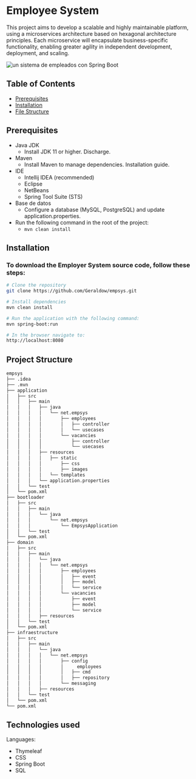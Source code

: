 # Employee System

This project aims to develop a scalable and highly maintainable platform, using a microservices architecture based on hexagonal architecture principles. 
Each microservice will encapsulate business-specific functionality, enabling greater agility in independent development, deployment, and scaling.

![un sistema de empleados con Spring Boot](https://github.com/user-attachments/assets/8ae6bdb7-161d-4688-95ef-e8ffede25f0a)

## Table of Contents
- [Prerequisites](#prerequisites)
- [Installation](#installation)
- [File Structure](#file-structure)


## Prerequisites
- Java JDK
  - Install JDK 11 or higher. Discharge.
- Maven
  - Install Maven to manage dependencies. Installation guide.
- IDE
  -  Intellij IDEA (recommended)
  -  Eclipse
  -  NetBeans
  -  Spring Tool Suite (STS) 
- Base de datos
  - Configure a database (MySQL, PostgreSQL) and update application.properties.
- Run the following command in the root of the project:
  - `mvn clean install`

## Installation
### To download the Employer System source code, follow these steps:
```sh
# Clone the repository
git clone https://github.com/Geraldow/empsys.git

# Install dependencies
mvn clean install

# Run the application with the following command:
mvn spring-boot:run

# In the browser navigate to:
http://localhost:8080
```

## Project Structure
```sh
empsys
├── .idea
├── .mvn
├── application
│   ├── src
│   │   ├── main
│   │   │   ├── java
│   │   │   │   └── net.empsys
│   │   │   │       ├── employees
│   │   │   │       │   ├── controller	
│   │   │   │       │   └── usecases
│   │   │   │       └── vacancies
│   │   │   │           ├── controller	
│   │   │   │           └── usecases
│   │   │   ├── resources
│   │   │   │   ├── static
│   │   │   │       ├── css
│   │   │   │       ├── images
│   │   │   │   └── templates
│   │   │   └── application.properties
│   │   └── test
│   └── pom.xml
├── bootloader
│   ├── src
│   │   ├── main
│   │   │   └── java
│   │   │       └── net.empsys
│   │   │           └── EmpsysApplication
│   │   └── test
│   └── pom.xml
├── domain
│   ├── src
│   │   ├── main
│   │   │   └── java
│   │   │   │   └── net.empsys
│   │   │   │       ├── employees
│   │   │   │       │   ├── event
│   │   │   │       │   ├── model
│   │   │   │       │   └── service
│   │   │   │       └── vacancies
│   │   │   │           ├── event
│   │   │   │           ├── model
│   │   │   │           └── service
│   │   │   ├── resources
│   │   └── test
│   └── pom.xml
├── infraestructure
│   ├── src
│   │   ├── main
│   │   │   └── java
│   │   │   │   └── net.empsys
│   │   │   │       ├── config
│   │   │   │       │ 	  employees
│   │   │   │       │   ├── cmd
│   │   │   │       │   ├── repository
│   │   │   │       └── messaging
│   │   │   ├── resources
│   │   └── test
│   └── pom.xml
└── pom.xml
```

## Technologies used
Languages: 
  - Thymeleaf
  - CSS
  - Spring Boot
  - SQL
